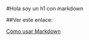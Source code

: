 #Hola soy un h1 con markdown

##Ver este enlace:

[Como usar Markdown](https://joedicastro.com/pages/markdown.html#mark3)